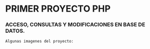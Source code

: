 # PRIMER PROYECTO PHP 
### ACCESO, CONSULTAS Y MODIFICACIONES EN BASE DE DATOS.  
  
    Algunas imagenes del proyecto: